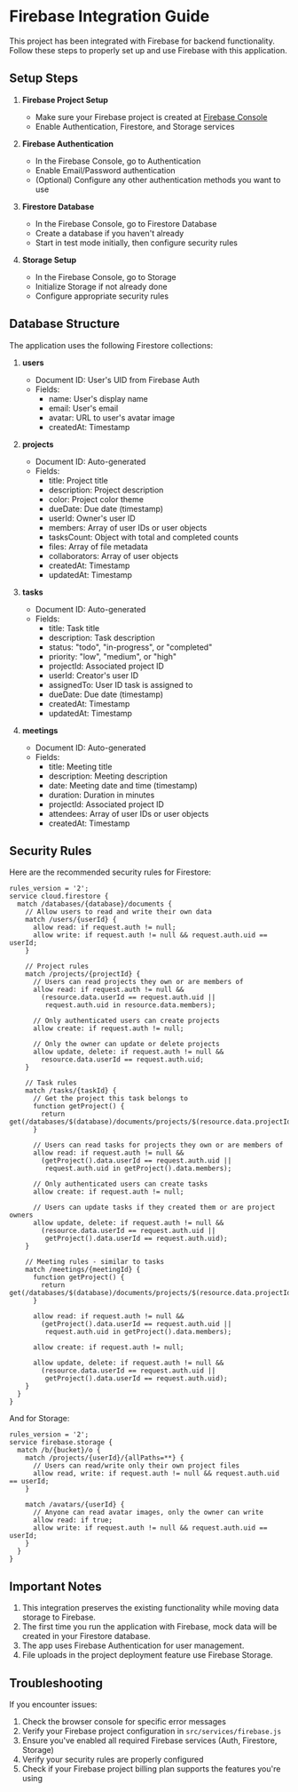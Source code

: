 
# Firebase Integration Guide

This project has been integrated with Firebase for backend functionality. Follow these steps to properly set up and use Firebase with this application.

## Setup Steps

1. **Firebase Project Setup**
   - Make sure your Firebase project is created at [Firebase Console](https://console.firebase.google.com/)
   - Enable Authentication, Firestore, and Storage services

2. **Firebase Authentication**
   - In the Firebase Console, go to Authentication
   - Enable Email/Password authentication
   - (Optional) Configure any other authentication methods you want to use

3. **Firestore Database**
   - In the Firebase Console, go to Firestore Database
   - Create a database if you haven't already
   - Start in test mode initially, then configure security rules

4. **Storage Setup**
   - In the Firebase Console, go to Storage
   - Initialize Storage if not already done
   - Configure appropriate security rules

## Database Structure

The application uses the following Firestore collections:

1. **users**
   - Document ID: User's UID from Firebase Auth
   - Fields:
     - name: User's display name
     - email: User's email
     - avatar: URL to user's avatar image
     - createdAt: Timestamp

2. **projects**
   - Document ID: Auto-generated
   - Fields:
     - title: Project title
     - description: Project description
     - color: Project color theme
     - dueDate: Due date (timestamp)
     - userId: Owner's user ID
     - members: Array of user IDs or user objects
     - tasksCount: Object with total and completed counts
     - files: Array of file metadata
     - collaborators: Array of user objects
     - createdAt: Timestamp
     - updatedAt: Timestamp

3. **tasks**
   - Document ID: Auto-generated
   - Fields:
     - title: Task title
     - description: Task description
     - status: "todo", "in-progress", or "completed"
     - priority: "low", "medium", or "high"
     - projectId: Associated project ID
     - userId: Creator's user ID
     - assignedTo: User ID task is assigned to
     - dueDate: Due date (timestamp)
     - createdAt: Timestamp
     - updatedAt: Timestamp

4. **meetings**
   - Document ID: Auto-generated
   - Fields:
     - title: Meeting title
     - description: Meeting description
     - date: Meeting date and time (timestamp)
     - duration: Duration in minutes
     - projectId: Associated project ID
     - attendees: Array of user IDs or user objects
     - createdAt: Timestamp

## Security Rules

Here are the recommended security rules for Firestore:

```
rules_version = '2';
service cloud.firestore {
  match /databases/{database}/documents {
    // Allow users to read and write their own data
    match /users/{userId} {
      allow read: if request.auth != null;
      allow write: if request.auth != null && request.auth.uid == userId;
    }
    
    // Project rules
    match /projects/{projectId} {
      // Users can read projects they own or are members of
      allow read: if request.auth != null && 
        (resource.data.userId == request.auth.uid || 
         request.auth.uid in resource.data.members);
      
      // Only authenticated users can create projects
      allow create: if request.auth != null;
      
      // Only the owner can update or delete projects
      allow update, delete: if request.auth != null && 
        resource.data.userId == request.auth.uid;
    }
    
    // Task rules
    match /tasks/{taskId} {
      // Get the project this task belongs to
      function getProject() {
        return get(/databases/$(database)/documents/projects/$(resource.data.projectId));
      }
      
      // Users can read tasks for projects they own or are members of
      allow read: if request.auth != null && 
        (getProject().data.userId == request.auth.uid || 
         request.auth.uid in getProject().data.members);
      
      // Only authenticated users can create tasks
      allow create: if request.auth != null;
      
      // Users can update tasks if they created them or are project owners
      allow update, delete: if request.auth != null && 
        (resource.data.userId == request.auth.uid || 
         getProject().data.userId == request.auth.uid);
    }
    
    // Meeting rules - similar to tasks
    match /meetings/{meetingId} {
      function getProject() {
        return get(/databases/$(database)/documents/projects/$(resource.data.projectId));
      }
      
      allow read: if request.auth != null && 
        (getProject().data.userId == request.auth.uid || 
         request.auth.uid in getProject().data.members);
      
      allow create: if request.auth != null;
      
      allow update, delete: if request.auth != null && 
        (resource.data.userId == request.auth.uid || 
         getProject().data.userId == request.auth.uid);
    }
  }
}
```

And for Storage:

```
rules_version = '2';
service firebase.storage {
  match /b/{bucket}/o {
    match /projects/{userId}/{allPaths=**} {
      // Users can read/write only their own project files
      allow read, write: if request.auth != null && request.auth.uid == userId;
    }
    
    match /avatars/{userId} {
      // Anyone can read avatar images, only the owner can write
      allow read: if true;
      allow write: if request.auth != null && request.auth.uid == userId;
    }
  }
}
```

## Important Notes

1. This integration preserves the existing functionality while moving data storage to Firebase.
2. The first time you run the application with Firebase, mock data will be created in your Firestore database.
3. The app uses Firebase Authentication for user management.
4. File uploads in the project deployment feature use Firebase Storage.

## Troubleshooting

If you encounter issues:

1. Check the browser console for specific error messages
2. Verify your Firebase project configuration in `src/services/firebase.js`
3. Ensure you've enabled all required Firebase services (Auth, Firestore, Storage)
4. Verify your security rules are properly configured
5. Check if your Firebase project billing plan supports the features you're using
